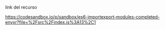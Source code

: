link del recurso 

https://codesandbox.io/p/sandbox/es6-importexport-modules-completed-enyxr?file=%2Fsrc%2Findex.js%3A13%2C1